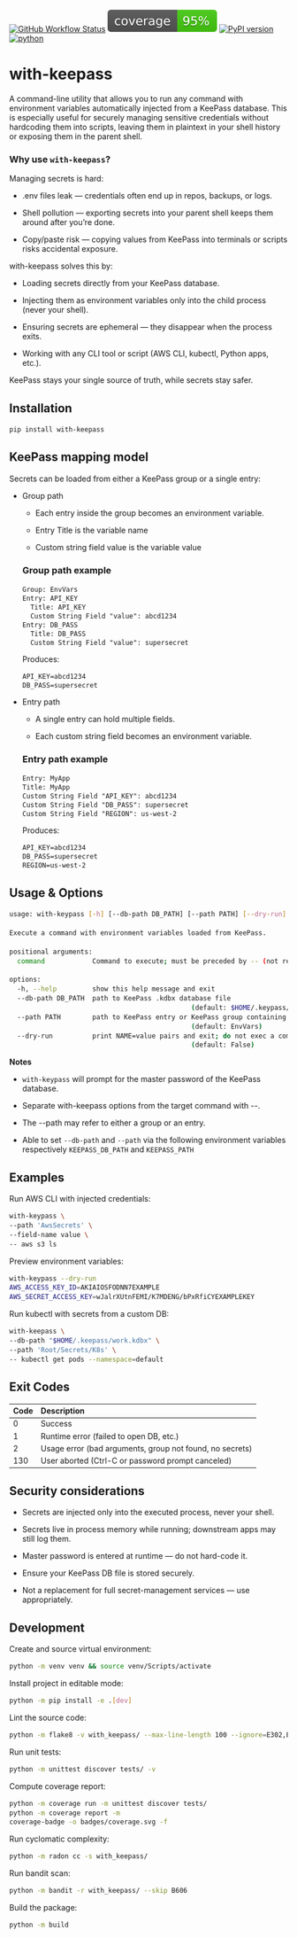 [![GitHub Workflow Status](https://github.com/soda480/with-keepass/workflows/ci/badge.svg)](https://github.com/soda480/with-keepass/actions)
![Coverage](https://raw.githubusercontent.com/soda480/with-keepass/main/badges/coverage.svg)
[![PyPI version](https://badge.fury.io/py/with-keepass.svg)](https://badge.fury.io/py/with-keepass)
[![python](https://img.shields.io/badge/python-3.10%20%7C%203.11%20%7C%203.12-teal)](https://www.python.org/downloads/)

# with-keepass

A command-line utility that allows you to run any command with environment variables automatically injected from a KeePass database. This is especially useful for securely managing sensitive credentials without hardcoding them into scripts, leaving them in plaintext in your shell history or exposing them in the parent shell.

### Why use `with-keepass`?

Managing secrets is hard:

* .env files leak — credentials often end up in repos, backups, or logs.

* Shell pollution — exporting secrets into your parent shell keeps them around after you’re done.

* Copy/paste risk — copying values from KeePass into terminals or scripts risks accidental exposure.

with-keepass solves this by:

* Loading secrets directly from your KeePass database.

* Injecting them as environment variables only into the child process (never your shell).

* Ensuring secrets are ephemeral — they disappear when the process exits.

* Working with any CLI tool or script (AWS CLI, kubectl, Python apps, etc.).

KeePass stays your single source of truth, while secrets stay safer.

## Installation

```bash
pip install with-keepass
```

## KeePass mapping model

Secrets can be loaded from either a KeePass group or a single entry:

* Group path

  * Each entry inside the group becomes an environment variable.

  * Entry Title is the variable name

  * Custom string field value is the variable value

  ### Group path example

  ```
  Group: EnvVars
  Entry: API_KEY
    Title: API_KEY
    Custom String Field "value": abcd1234
  Entry: DB_PASS
    Title: DB_PASS
    Custom String Field "value": supersecret
  ```
  Produces:

  ```
  API_KEY=abcd1234
  DB_PASS=supersecret
  ```

* Entry path

  * A single entry can hold multiple fields.

  * Each custom string field becomes an environment variable.

  ### Entry path example

  ```
  Entry: MyApp
  Title: MyApp
  Custom String Field "API_KEY": abcd1234
  Custom String Field "DB_PASS": supersecret
  Custom String Field "REGION": us-west-2
  ```

  Produces:

  ```
  API_KEY=abcd1234
  DB_PASS=supersecret
  REGION=us-west-2
  ```

## Usage & Options

```bash
usage: with-keypass [-h] [--db-path DB_PATH] [--path PATH] [--dry-run] ...

Execute a command with environment variables loaded from KeePass.

positional arguments:
  command            Command to execute; must be preceded by -- (not required with --dry-run)

options:
  -h, --help         show this help message and exit
  --db-path DB_PATH  path to KeePass .kdbx database file
                                              (default: $HOME/.keypass/.kp.kdbx)
  --path PATH        path to KeePass entry or KeePass group containing the secrets to load
                                              (default: EnvVars)
  --dry-run          print NAME=value pairs and exit; do not exec a command
                                              (default: False)
```

**Notes**

* `with-keypass` will prompt for the master password of the KeePass database.

* Separate with-keepass options from the target command with --.

* The --path may refer to either a group or an entry.

* Able to set `--db-path` and `--path` via the following environment variables respectively `KEEPASS_DB_PATH` and `KEEPASS_PATH`


## Examples

Run AWS CLI with injected credentials:
```bash
with-keypass \
--path 'AwsSecrets' \
--field-name value \
-- aws s3 ls
```

Preview environment variables:
```bash
with-keypass --dry-run
AWS_ACCESS_KEY_ID=AKIAIOSFODNN7EXAMPLE
AWS_SECRET_ACCESS_KEY=wJalrXUtnFEMI/K7MDENG/bPxRfiCYEXAMPLEKEY
```

Run kubectl with secrets from a custom DB:
```bash
with-keepass \
--db-path "$HOME/.keepass/work.kdbx" \
--path 'Root/Secrets/K8s' \
-- kubectl get pods --namespace=default
```

## Exit Codes
| Code | Description |
| :------- | :------ |
| 0 | Success |
| 1 | Runtime error (failed to open DB, etc.) |
| 2 | Usage error (bad arguments, group not found, no secrets) |
| 130 | User aborted (Ctrl-C or password prompt canceled) |

## Security considerations

* Secrets are injected only into the executed process, never your shell.

* Secrets live in process memory while running; downstream apps may still log them.

* Master password is entered at runtime — do not hard-code it.

* Ensure your KeePass DB file is stored securely.

* Not a replacement for full secret-management services — use appropriately.


## Development

Create and source virtual environment:
```bash
python -m venv venv && source venv/Scripts/activate
```

Install project in editable mode:
```bash
python -m pip install -e .[dev]
```

Lint the source code:
```bash
python -m flake8 -v with_keepass/ --max-line-length 100 --ignore=E302,E305
```

Run unit tests:
```bash
python -m unittest discover tests/ -v
```

Compute coverage report:
```bash
python -m coverage run -m unittest discover tests/
python -m coverage report -m
coverage-badge -o badges/coverage.svg -f
```

Run cyclomatic complexity:
```bash
python -m radon cc -s with_keepass/
```

Run bandit scan:
```bash
python -m bandit -r with_keepass/ --skip B606
```

Build the package:
```bash
python -m build
```
